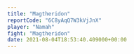 ```yaml
---
title: "Magtheridon"
reportCode: "6C8yAqQ7W3kVjJnX"
player: "Namah"
fight: "Magtheridon"
date: 2021-08-04T18:53:40.409000+00:00
---
```

